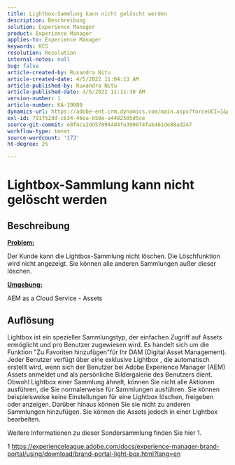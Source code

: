 ```yaml
---
title: Lightbox-Sammlung kann nicht gelöscht werden
description: Beschreibung
solution: Experience Manager
product: Experience Manager
applies-to: Experience Manager
keywords: KCS
resolution: Resolution
internal-notes: null
bug: false
article-created-by: Ruxandra Nitu
article-created-date: 4/5/2022 11:04:13 AM
article-published-by: Ruxandra Nitu
article-published-date: 4/5/2022 11:11:30 AM
version-number: 1
article-number: KA-19080
dynamics-url: https://adobe-ent.crm.dynamics.com/main.aspx?forceUCI=1&pagetype=entityrecord&etn=knowledgearticle&id=970c3b1e-d0b4-ec11-983f-000d3a5d0d94
exl-id: 791f52dd-c634-46ea-b58e-a4402505d5ce
source-git-commit: e8f4ca2dd578944d4fe399074fab461de88ad247
workflow-type: tm+mt
source-wordcount: '173'
ht-degree: 2%

---
```


# Lightbox-Sammlung kann nicht gelöscht werden

## Beschreibung


<u><b>Problem:</b></u>

Der Kunde kann die Lightbox-Sammlung nicht löschen. Die Löschfunktion wird nicht angezeigt. Sie können alle anderen Sammlungen außer dieser löschen.

<u><b>Umgebung:</b></u>

AEM as a Cloud Service - Assets


## Auflösung


Lightbox ist ein spezieller Sammlungstyp, der einfachen Zugriff auf Assets ermöglicht und pro Benutzer zugewiesen wird. Es handelt sich um die Funktion &quot;Zu Favoriten hinzufügen&quot;für Ihr DAM (Digital Asset Management). Jeder Benutzer verfügt über eine exklusive Lightbox , die automatisch erstellt wird, wenn sich der Benutzer bei Adobe Experience Manager (AEM) Assets anmeldet und als persönliche Bildergalerie des Benutzers dient.
Obwohl Lightbox einer Sammlung ähnelt, können Sie nicht alle Aktionen ausführen, die Sie normalerweise für Sammlungen ausführen. Sie können beispielsweise keine Einstellungen für eine Lightbox löschen, freigeben oder anzeigen. Darüber hinaus können Sie sie nicht zu anderen Sammlungen hinzufügen. Sie können die Assets jedoch in einer Lightbox bearbeiten.

Weitere Informationen zu dieser Sondersammlung finden Sie hier 1.



1 https://experienceleague.adobe.com/docs/experience-manager-brand-portal/using/download/brand-portal-light-box.html?lang=en
